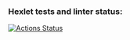 ### Hexlet tests and linter status:
[![Actions Status](https://github.com/DChuvelev/java-project-lvl1/workflows/hexlet-check/badge.svg)](https://github.com/DChuvelev/java-project-lvl1/actions)